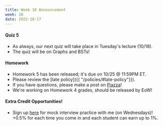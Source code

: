 ```yaml
---
title: Week 10 Announcement
week: 10
date: 2022-10-17
---
```


#### Quiz 5
- As always, our next quiz will take place in Tuesday's lecture (10/18).
- The quiz will be on Graphs and BSTs!

#### Homework

- Homework 5 has been released; it's due on 10/25 @ 11:59PM ET.
- Please review the [late policy]({{ "/policies/#late-policy"}}).
- If you have questions, please make a post on [Piazza](https://piazza.com/class/l6fee1cmjpp5az)!
- We're working on Homework 4 grades, should be released by EoW!

#### Extra Credit Opportunities!
- Sign up [here](https://calendly.com/cflucas-ncat/extra-credit-technical-interview-practice?back=1&month=2022-10) for mock interview practice with me (on Wednesdays)! +0.5% for each time you come in and each student can earn up to 1%. 




